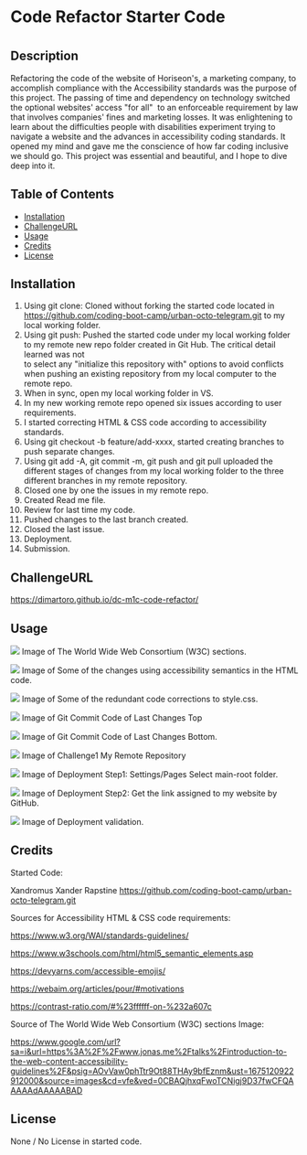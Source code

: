 # Code Refactor Starter Code

# <Horiseon Website Optimized with Accessibility Standards for Search Engines>

## Description

Refactoring the code of the website of Horiseon's, a marketing company, to accomplish compliance with the Accessibility standards was the purpose of this project. The passing of time and dependency on technology switched the optional websites' access "for all"  to an enforceable requirement by law that involves companies' fines and marketing losses. It was enlightening to learn about the difficulties people with disabilities experiment trying to navigate a website and the advances in accessibility coding standards. It opened my mind and gave me the conscience of how far coding inclusive we should go. This project was essential and beautiful, and I hope to dive deep into it.

## Table of Contents

- [Installation](#installation)
- [ChallengeURL](#challengeurl)
- [Usage](#usage)
- [Credits](#credits)
- [License](#license)

## Installation

1. Using git clone: Cloned without forking the started code located in https://github.com/coding-boot-camp/urban-octo-telegram.git to my local working folder.
2. Using git push: Pushed the started code under my local working folder to my remote new repo folder created in Git Hub. The critical detail learned was not  
   to select any "initialize this repository with" options to avoid conflicts when pushing an existing repository from my local computer to the remote repo.
3. When in sync, open my local working folder in VS.
4. In my new  working remote repo opened six issues according to user requirements.
5. I started correcting HTML & CSS code according to accessibility standards.
6. Using git checkout -b feature/add-xxxx, started creating branches to push separate changes.
7. Using git add -A, git commit -m, git push and git pull uploaded the different stages of changes from my local working folder to the three different branches in my remote repository.
8. Closed one by one the issues in my remote repo.
9. Created Read me file.
10. Review for last time my code.
11. Pushed changes to the last branch created.
12. Closed the last issue.
13. Deployment.
14. Submission.

## ChallengeURL

https://dimartoro.github.io/dc-m1c-code-refactor/


## Usage 


<image src="assets\images\accesibility-guidelines-groups-upd.png"> Image of The World Wide Web Consortium (W3C) sections.

<image src="assets\images\html-semantic-code-upd.png"> Image of Some of the changes using accessibility semantics in the HTML code.

<image src="assets\images\css-code-redundancy-upd.png">  Image of Some of the redundant code corrections to style.css.

<image src="assets\images\git-changes-uploaded-to-remote-github-top.png">  Image of Git Commit Code of Last Changes Top

<image src="assets\images\git-changes-uploaded-to-remote-github-bottom.png"> Image of Git Commit Code of Last Changes Bottom.

<image src="assets\images\dimartoro-dc-m1c-code-refactor-repository.png">  Image of Challenge1 My Remote Repository

<image src="assets\images\deployment-step1.png"> Image of Deployment Step1: Settings/Pages Select main-root folder.

<image src="assets\images\deployment-step2.png">  Image of Deployment Step2: Get the link assigned to my website by GitHub.

<image src="assets\images\deployment-validation.png">  Image of Deployment validation.


## Credits


Started Code: 

Xandromus Xander Rapstine https://github.com/coding-boot-camp/urban-octo-telegram.git

Sources for Accessibility HTML & CSS code requirements:

https://www.w3.org/WAI/standards-guidelines/

https://www.w3schools.com/html/html5_semantic_elements.asp

https://devyarns.com/accessible-emojis/

https://webaim.org/articles/pour/#motivations

https://contrast-ratio.com/#%23ffffff-on-%232a607c

Source of The World Wide Web Consortium (W3C) sections Image:

https://www.google.com/url?sa=i&url=https%3A%2F%2Fwww.jonas.me%2Ftalks%2Fintroduction-to-the-web-content-accessibility-guidelines%2F&psig=AOvVaw0phTtr9Ot88THAy9bfEznm&ust=1675120922912000&source=images&cd=vfe&ved=0CBAQjhxqFwoTCNigj9D37fwCFQAAAAAdAAAAABAD



## License

None / No License in started code.

